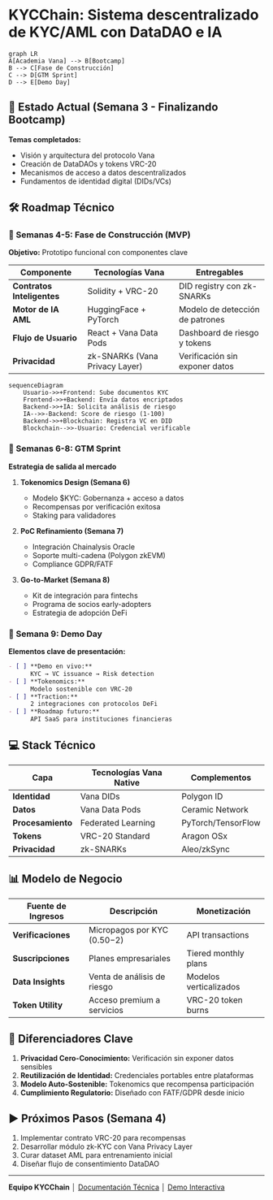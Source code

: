 # KYCChain: Sistema descentralizado de KYC/AML con DataDAO e IA

```mermaid
graph LR
A[Academia Vana] --> B[Bootcamp]
B --> C[Fase de Construcción]
C --> D[GTM Sprint]
D --> E[Demo Day]
```

## 📍 Estado Actual (Semana 3 - Finalizando Bootcamp)
**Temas completados:**
- Visión y arquitectura del protocolo Vana
- Creación de DataDAOs y tokens VRC-20
- Mecanismos de acceso a datos descentralizados
- Fundamentos de identidad digital (DIDs/VCs)

## 🛠️ Roadmap Técnico

### 🧱 Semanas 4-5: Fase de Construcción (MVP)
**Objetivo:** Prototipo funcional con componentes clave

| Componente             | Tecnologías Vana                          | Entregables                     |
|------------------------|-------------------------------------------|---------------------------------|
| **Contratos Inteligentes** | Solidity + VRC-20                     | DID registry con zk-SNARKs      |
| **Motor de IA AML**    | HuggingFace + PyTorch                     | Modelo de detección de patrones |
| **Flujo de Usuario**   | React + Vana Data Pods                    | Dashboard de riesgo y tokens    |
| **Privacidad**         | zk-SNARKs (Vana Privacy Layer)            | Verificación sin exponer datos  |

```mermaid
sequenceDiagram
    Usuario->>+Frontend: Sube documentos KYC
    Frontend->>+Backend: Envía datos encriptados
    Backend->>+IA: Solicita análisis de riesgo
    IA-->>-Backend: Score de riesgo (1-100)
    Backend->>+Blockchain: Registra VC en DID
    Blockchain-->>-Usuario: Credencial verificable
```

### 🚀 Semanas 6-8: GTM Sprint
**Estrategia de salida al mercado**

1. **Tokenomics Design (Semana 6)**
    - Modelo $KYC: Gobernanza + acceso a datos
    - Recompensas por verificación exitosa
    - Staking para validadores

2. **PoC Refinamiento (Semana 7)**
    - Integración Chainalysis Oracle
    - Soporte multi-cadena (Polygon zkEVM)
    - Compliance GDPR/FATF

3. **Go-to-Market (Semana 8)**
    - Kit de integración para fintechs
    - Programa de socios early-adopters
    - Estrategia de adopción DeFi

### 📣 Semana 9: Demo Day
**Elementos clave de presentación:**
```markdown
- [ ] **Demo en vivo:** 
      KYC → VC issuance → Risk detection
- [ ] **Tokenomics:** 
      Modelo sostenible con VRC-20
- [ ] **Traction:** 
      2 integraciones con protocolos DeFi
- [ ] **Roadmap futuro:** 
      API SaaS para instituciones financieras
```

## 💻 Stack Técnico

| Capa               | Tecnologías Vana Native       | Complementos               |
|--------------------|-------------------------------|----------------------------|
| **Identidad**      | Vana DIDs                     | Polygon ID                 |
| **Datos**          | Vana Data Pods                | Ceramic Network            |
| **Procesamiento**  | Federated Learning            | PyTorch/TensorFlow         |
| **Tokens**         | VRC-20 Standard               | Aragon OSx                 |
| **Privacidad**     | zk-SNARKs                     | Aleo/zkSync                |

## 📊 Modelo de Negocio

| Fuente de Ingresos       | Descripción                          | Monetización               |
|--------------------------|--------------------------------------|----------------------------|
| **Verificaciones**       | Micropagos por KYC ($0.50-$2)        | API transactions           |
| **Suscripciones**        | Planes empresariales                 | Tiered monthly plans       |
| **Data Insights**        | Venta de análisis de riesgo          | Modelos verticalizados     |
| **Token Utility**        | Acceso premium a servicios           | VRC-20 token burns         |

## 🌟 Diferenciadores Clave
1. **Privacidad Cero-Conocimiento:** Verificación sin exponer datos sensibles
2. **Reutilización de Identidad:** Credenciales portables entre plataformas
3. **Modelo Auto-Sostenible:** Tokenomics que recompensa participación
4. **Cumplimiento Regulatorio:** Diseñado con FATF/GDPR desde inicio

## ▶️ Próximos Pasos (Semana 4)
1. Implementar contrato VRC-20 para recompensas
2. Desarrollar módulo zk-KYC con Vana Privacy Layer
3. Curar dataset AML para entrenamiento inicial
4. Diseñar flujo de consentimiento DataDAO

---

**Equipo KYCChain** │ [Documentación Técnica](https://github.com/kycchain/docs) │ [Demo Interactiva](https://demo.kycchain.xyz)